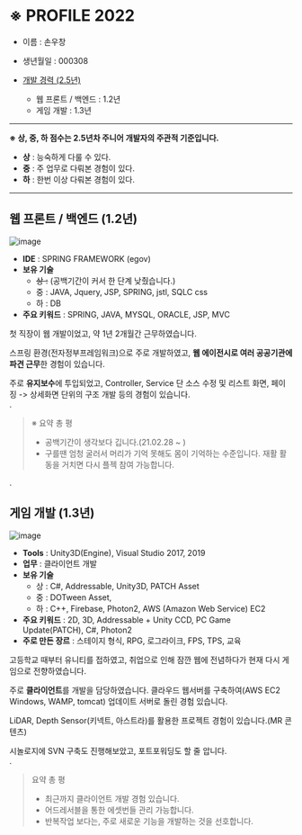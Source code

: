 # ※ PROFILE 2022

+ 이름 : 손우창  

+ 생년월일 : 000308

+ [개발 경력 (2.5년)](https://github.com/wooson0308/myportfolio/blob/main/career.md)
  + 웹 프론트 / 백엔드 : 1.2년
  + 게임 개발 : 1.3년  

---
**※ 상, 중, 하 점수는 2.5년차 주니어 개발자의 주관적 기준입니다.**  

- **상** : 능숙하게 다룰 수 있다.
- **중** : 주 업무로 다뤄본 경험이 있다.
- **하** : 한번 이상 다뤄본 경험이 있다.  

---

웹 프론트 / 백엔드 (1.2년)
---  
![image](https://user-images.githubusercontent.com/53608923/155655945-c29441e7-12d8-42c5-a87d-823947ad0ef1.png)   


+ **IDE** : SPRING FRAMEWORK (egov)
+ **보유 기술**
  + ~~상 :~~ (공백기간이 커서 한 단계 낮췄습니다.)
  + 중 : JAVA, Jquery, JSP, SPRING, jstl, SQLC css
  + 하 : DB
+ **주요 키워드** : SPRING, JAVA, MYSQL, ORACLE, JSP, MVC    

첫 직장이 웹 개발이었고, 약 1년 2개월간 근무하였습니다.   

스프링 환경(전자정부프레임워크)으로 주로 개발하였고, **웹 에이전시로 여러 공공기관에 파견 근무**한 경험이 있습니다.  
  
주로 **유지보수**에 투입되었고, Controller, Service 단 소스 수정 및 리스트 화면, 페이징 -> 상세화면 단위의 구조 개발 등의 경험이 있습니다.   
.  
  
> ※ 요약 총 평 
> - 공백기간이 생각보다 깁니다.(21.02.28 ~ )
> - 구를땐 엄청 굴러서 머리가 기억 못해도 몸이 기억하는 수준입니다. 재활 활동을 거치면 다시 플젝 참여 가능합니다.    

. 

게임 개발 (1.3년)
---
![image](https://user-images.githubusercontent.com/53608923/155656211-1c93379b-8a04-478d-bc7d-f53b7a06ddf9.png)  

+ **Tools** : Unity3D(Engine), Visual Studio 2017, 2019
+ **업무** : 클라이언트 개발
+ **보유 기술**
  + 상 : C#, Addressable, Unity3D, PATCH Asset
  + 중 : DOTween Asset, 
  + 하 : C++, Firebase, Photon2, AWS (Amazon Web Service) EC2
+ **주요 키워드** : 2D, 3D, Addressable + Unity CCD, PC Game Update(PATCH), C#, Photon2
+ **주로 만든 장르** : 스테이지 형식, RPG, 로그라이크, FPS, TPS, 교육  

고등학교 때부터 유니티를 접하였고, 취업으로 인해 잠깐 웹에 전념하다가 현재 다시 게임으로 전향하였습니다.  

주로 **클라이언트**를 개발을 담당하였습니다. 클라우드 웹서버를 구축하여(AWS EC2 Windows, WAMP, tomcat) 업데이트 서버로 돌린 경험 있습니다.  
  
LiDAR, Depth Sensor(키넥트, 아스트라)를 활용한 프로젝트 경험이 있습니다.(MR 콘텐츠)  

시놀로지에 SVN 구축도 진행해보았고, 포트포워딩도 할 줄 압니다.  
.  
  
> 요약 총 평 
> - 최근까지 클라이언트 개발 경험 있습니다.
> - 어드레서블을 통한 에셋번들 관리 가능합니다.
> - 반복작업 보다는, 주로 새로운 기능을 개발하는 것을 선호합니다.
  
